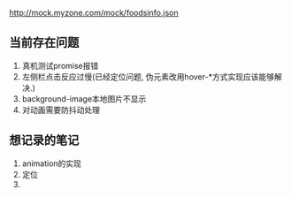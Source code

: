 http://mock.myzone.com/mock/foodsinfo.json


## 当前存在问题
1. 真机测试promise报错
2. 左侧栏点击反应过慢(已经定位问题, 伪元素改用hover-*方式实现应该能够解决.)
3. background-image本地图片不显示
4. 对动画需要防抖动处理

## 想记录的笔记
1. animation的实现
2. 定位
3. 